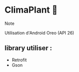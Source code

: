 # ClimaPlant 🌱

> [!NOTE]
> Utilisation d'Android Oreo (API 26)

## library utiliser :
+ Retrofit
+ Gson
